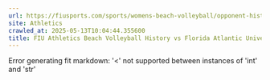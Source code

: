 ```yaml
---
url: https://fiusports.com/sports/womens-beach-volleyball/opponent-history/florida-atlantic-university/4
site: Athletics
crawled_at: 2025-05-13T10:04:44.355600
title: FIU Athletics Beach Volleyball History vs Florida Atlantic University
---
```


Error generating fit markdown: '<' not supported between instances of 'int' and 'str'